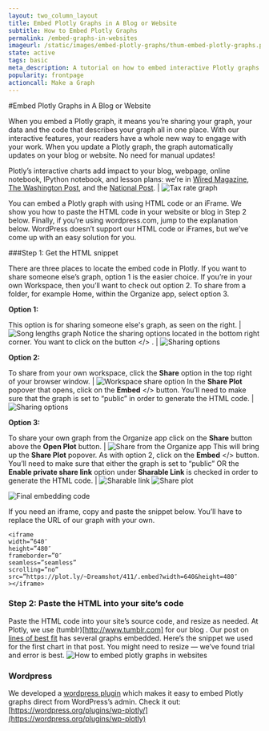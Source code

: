```yaml
---
layout: two_column_layout
title: Embed Plotly Graphs in A Blog or Website
subtitle: How to Embed Plotly Graphs
permalink: /embed-graphs-in-websites
imageurl: /static/images/embed-plotly-graphs/thum-embed-plotly-graphs.png
state: active
tags: basic
meta_description: A tutorial on how to embed interactive Plotly graphs in websites, blogs, iframes, Tumblr, and Wordpress. Plotly is the easiest way to graph and share your data.
popularity: frontpage
actioncall: Make a Graph
---
```


#Embed Plotly Graphs in A Blog or Website

When you embed a Plotly graph, it means you’re sharing your graph, your data and the code that describes your graph all in one place. With our interactive features, your readers have a whole new way to engage with your work. When you update a Plotly graph, the graph automatically updates on your blog or website. No need for manual updates!

Plotly’s interactive charts add impact to your blog, webpage, online notebook, IPython notebook, and lesson plans: we’re in [Wired Magazine](http://www.wired.com/2014/08/lego-cost), [The Washington Post](http://www.washingtonpost.com/blogs/wonkblog/wp/2013/06/14/do-low-taxes-on-the-rich-leave-the-middle-class-with-lower-wages/), and the [National Post](http://sports.nationalpost.com/2014/08/02/how-does-p-k-subbans-new-contract-stack-up-against-other-elite-nhl-defencemen). | ![Tax rate graph](/static/images/embed-plotly-graphs/tax-rates.png)

You can embed a Plotly graph with using HTML code or an iFrame. We show you how to paste the HTML code in your website or blog in Step 2 below. Finally, if you’re using wordpress.com, jump to the explanation below. WordPress doesn’t support our HTML code or iFrames, but we’ve come up with an easy solution for you.

###Step 1: Get the HTML snippet

There are three places to locate the embed code in Plotly.  If you want to share someone else’s graph, option 1 is the easier choice.  If you’re in your own Workspace, then you’ll want to check out option 2. To share from a folder, for example Home, within the Organize app, select option 3.


**Option 1:**

This option is for sharing someone else's graph, as seen on the right. | ![Song lengths graph](/static/images/embed-plotly-graphs/song-length.png)
Notice the sharing options located in the bottom right corner.  You want to click on the button &lt;/&gt; . | ![Sharing options](/static/images/embed-plotly-graphs/sharing-options.png)

**Option 2:**

To share from your own workspace, click the **Share** option in the top right of your browser window. | ![Workspace share option](/static/images/embed-plotly-graphs/workspace-share-option.png)
In the **Share Plot** popover that opens, click on the **Embed** &lt;/&gt; button. You’ll need to make sure that the graph is set to “public” in order to generate the HTML code. | ![Sharing options](/static/images/embed-plotly-graphs/share-plot.jpg)

**Option 3:**

To share your own graph from the Organize app click on the **Share** button above the **Open Plot** button. | ![Share from the Organize app](/static/images/embed-plotly-graphs/share-from-organize-app.jpg)
This will bring up the **Share Plot** popover. As with option 2, click on the **Embed** &lt;/&gt; button. You’ll need to make sure that either the graph is set to “public” OR the **Enable private share link** option under **Sharable Link** is checked in order to generate the HTML code. | ![Sharable link](/static/images/embed-plotly-graphs/sharable-link.jpg) ![Share plot](/static/images/embed-plotly-graphs/share-plot.jpg)

![Final embedding code](/static/images/embed-plotly-graphs/embed-code.png)


If you need an iframe, copy and paste the snippet below.  You’ll have to replace the URL of our graph with your own.
<pre><code>&lt;iframe
width=&#8221;640&#8243;
height=&#8221;480&#8243;
frameborder=&#8221;0&#8243;
seamless=&#8221;seamless&#8221;
scrolling=&#8221;no&#8221;
src=&#8221;https://plot.ly/~Dreamshot/411/.embed?width=640&amp;height=480&#8243;
&gt;&lt;/iframe&gt;</code></pre>

### Step 2: Paste the HTML into your site’s code

Paste the HTML code into your site’s source code, and resize as needed.  At Plotly, we use (tumblr)[http://www.tumblr.com] for our blog . Our post on [lines of best fit](/create-a-line-of-best-fit-online/) has several graphs embedded.  Here’s the snippet we used for the first chart in that post.  You might need to resize &#8212; we’ve found trial and error is best.
![How to embed plotly graphs in websites](/static/images/embed-plotly-graphs/plotly-blog-post.png)

### Wordpress

We developed a [wordpress plugin](https://wordpress.org/plugins/wp-plotly) which makes it easy to embed Plotly graphs direct from WordPress&#8217;s admin. Check it out: [https://wordpress.org/plugins/wp-plotly/](https://wordpress.org/plugins/wp-plotly)
